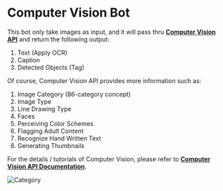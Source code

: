 # Computer Vision Bot

This bot only take images as input, and it will pass thru [**Computer Vision API**](https://azure.microsoft.com/en-us/services/cognitive-services/computer-vision/) and return the following output:

1. Text (Apply OCR)
1. Caption 
1. Detected Objects (Tag)

Of course, Computer Vision API provides more information such as: 

1. Image Category (86-category concept)
1. Image Type
1. Line Drawing Type
1. Faces
1. Perceiving Color Schemes
1. Flagging Adult Content
1. Recognize Hand Written Text
1. Generating Thumbnails

For the details / tutorials of Computer Vision, please refer to [**Computer Vision API Documentation**](https://docs.microsoft.com/en-us/azure/cognitive-services/Computer-vision/Home).

![Category](https://docs.microsoft.com/en-us/azure/cognitive-services/computer-vision/images/analyze_categories.jpg)